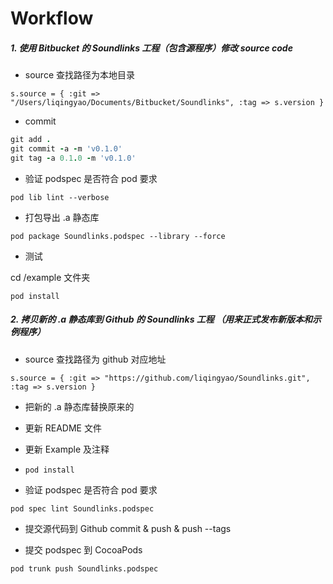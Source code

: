 # Workflow

##### 1. 使用 Bitbucket 的 Soundlinks 工程（包含源程序）修改 source code

- source 查找路径为本地目录

`s.source = { :git => "/Users/liqingyao/Documents/Bitbucket/Soundlinks", :tag => s.version }`

- commit

```ruby
git add .
git commit -a -m 'v0.1.0'
git tag -a 0.1.0 -m 'v0.1.0'
```

- 验证 podspec 是否符合 pod 要求

`pod lib lint --verbose`

- 打包导出 .a 静态库

`pod package Soundlinks.podspec --library --force`

- 测试

cd /example 文件夹

`pod install`


##### 2. 拷贝新的 .a 静态库到 Github 的 Soundlinks 工程 （用来正式发布新版本和示例程序）

- source 查找路径为 github 对应地址

`s.source = { :git => "https://github.com/liqingyao/Soundlinks.git", :tag => s.version }`

- 把新的 .a 静态库替换原来的

- 更新 README 文件

- 更新 Example 及注释

- `pod install`

- 验证 podspec 是否符合 pod 要求

`pod spec lint Soundlinks.podspec`

- 提交源代码到 Github commit & push & push --tags

- 提交 podspec 到 CocoaPods

`pod trunk push Soundlinks.podspec`
